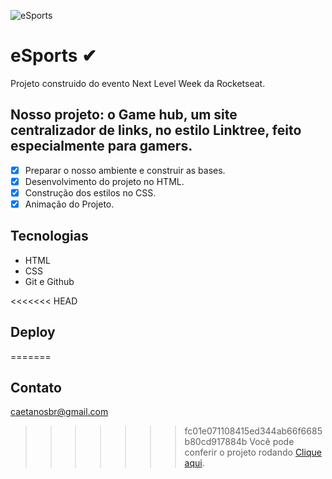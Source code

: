 ![eSports](/assets/eSports-desafio.png)

# <nlw/> eSports ✔

Projeto construido do evento Next Level Week da Rocketseat.


## Nosso projeto: o Game hub, um site centralizador de links, no estilo Linktree, feito especialmente para gamers.

- [x] Preparar o nosso ambiente e construir as bases.
- [x] Desenvolvimento do projeto no HTML.
- [x] Construção dos estilos no CSS.
- [x] Animação do Projeto.

## Tecnologias

- HTML
- CSS
- Git e Github

<<<<<<< HEAD
## Deploy

=======
## Contato

caetanosbr@gmail.com



>>>>>>> fc01e071108415ed344ab66f6685b80cd917884b
Você pode conferir o projeto rodando [Clique aqui](https://caetanosbr.github.io/nlw-eSports/).
